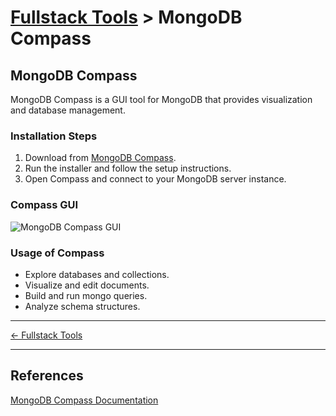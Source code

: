 # [Fullstack Tools](../) > MongoDB Compass

## MongoDB Compass
MongoDB Compass is a GUI tool for MongoDB that provides visualization and database management.

### Installation Steps
1. Download from [MongoDB Compass](https://www.mongodb.com/try/download/compass).
2. Run the installer and follow the setup instructions.
3. Open Compass and connect to your MongoDB server instance.

### Compass GUI 
![MongoDB Compass GUI](https://www.mongodb.com/docs/compass/current/static/98f6c21b5a75592992a29300d4065b7f/9f7bd/select-database.webp)

### Usage of Compass

- Explore databases and collections.
- Visualize and edit documents.
- Build and run mongo queries.
- Analyze schema structures.

---

[← Fullstack Tools ](../)

---

## References
[MongoDB Compass Documentation](https://docs.mongodb.com/compass/current/)